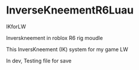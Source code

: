 # InverseKneementR6Luau

IKforLW

Inverskneement in roblox R6 rig moudle

This InversKneement (IK) system for my game LW

In dev, Testing file for save
